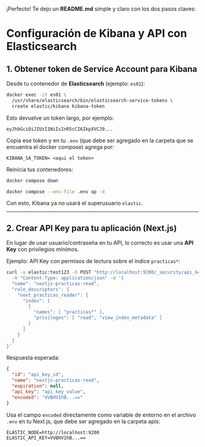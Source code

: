 ¡Perfecto! Te dejo un **README.md** simple y claro con los dos pasos claves:
# Configuración de Kibana y API con Elasticsearch

## 1. Obtener token de Service Account para Kibana

Desde tu contenedor de **Elasticsearch** (ejemplo: `es01`):

```bash
docker exec -it es01 \
  /usr/share/elasticsearch/bin/elasticsearch-service-tokens \
  create elastic/kibana kibana-token
```

Esto devuelve un token largo, por ejemplo:

```
eyJhbGciOiJIUzI1NiIsInR5cCI6IkpXVCJ9...
```

Copia ese token y en tu `.env` (que debe ser agregado en la carpeta que se encuentra el docker compose) agrega por:

```
KIBANA_SA_TOKEN= <aqui el token>
```

Reinicia tus contenedores:

```bash
docker compose down
```


```bash
docker compose --env-file .env up -d
```

Con esto, Kibana ya no usará el superusuario `elastic`.

---

## 2. Crear API Key para tu aplicación (Next.js)

En lugar de usar usuario/contraseña en tu API, lo correcto es usar una **API Key** con privilegios mínimos.

Ejemplo: API Key con permisos de lectura sobre el índice `practicas*`:

```bash
curl -u elastic:test123 -X POST "http://localhost:9200/_security/api_key" \
  -H "Content-Type: application/json" -d '{
  "name": "nextjs-practicas-read",
  "role_descriptors": {
    "next_practicas_reader": {
      "index": [
        {
          "names": [ "practicas*" ],
          "privileges": [ "read", "view_index_metadata" ]
        }
      ]
    }
  }
}'
```

Respuesta esperada:

```json
{
  "id": "api_key_id",
  "name": "nextjs-practicas-read",
  "expiration": null,
  "api_key": "api_key_value",
  "encoded": "VVBHV1hB...==" 
}
```

Usa el campo `encoded` directamente como variable de entorno  en el archivo `.env` en tu Next.js, que debe ser agregado en la carpeta apis:

```
ELASTIC_NODE=http://localhost:9200
ELASTIC_API_KEY=VVBHV1hB...==
```


